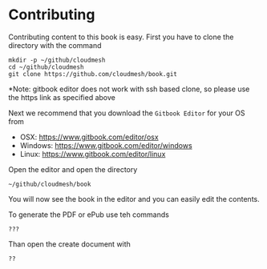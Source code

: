 # Contributing
Contributing content to this book is easy. First you have to clone the directory with the command

    mkdir -p ~/github/cloudmesh
    cd ~/github/cloudmesh
    git clone https://github.com/cloudmesh/book.git

*Note: gitbook editor does not work with ssh based clone, so please use the https link as specified above

Next we recommend that you download the ```Gitbook Editor``` for your OS from 

* OSX: https://www.gitbook.com/editor/osx
* Windows: https://www.gitbook.com/editor/windows
* Linux: https://www.gitbook.com/editor/linux

Open the editor and open the directory 

    ~/github/cloudmesh/book
    
You will now see the book in the editor and you can easily edit the contents.
    

To generate the PDF or ePub use teh commands

    ???
    
Than open the create document with 

    ??